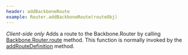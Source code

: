 ```yaml
---
header: addBackboneRoute
example: Router.addBackboneRoute(routeObj)
---
```


*Client-side only* Adds a route to the Backbone.Router by calling [Backbone.Router.route](http://backbonejs.org/#Router-route) method.  This function is normally invoked by the [addRouteDefinition](#addRouteDefinition) method.
